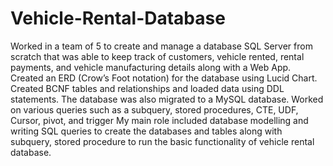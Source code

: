# Vehicle-Rental-Database
Worked in a team of 5 to create and manage a database SQL Server from scratch that was able to keep
track of customers, vehicle rented, rental payments, and vehicle manufacturing
details along with a Web App.
Created an ERD (Crow’s Foot notation) for the database using Lucid Chart.
Created BCNF tables and relationships and loaded data using DDL statements.
The database was also migrated to a MySQL database. 
Worked on various queries such as a subquery, stored procedures, CTE, UDF, Cursor,
pivot, and trigger
My main role included database modelling  and writing SQL queries to create the databases and tables along with subquery, stored procedure to run the basic functionality of vehicle rental database.


